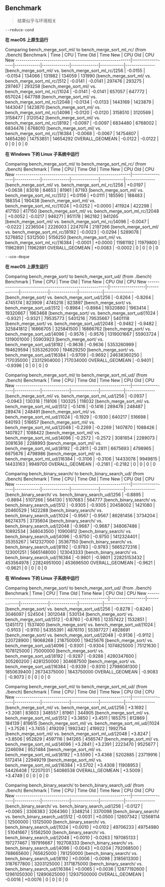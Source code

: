 ## Benchmark

> 结果似乎与环境相关

`--reduce-cond`

**在 macOS 上原生运行**

Comparing bench_merge_sort_ml/ to bench_merge_sort_ml_rc/ (from ./bench)
Benchmark | Time | CPU | Time Old | Time New | CPU Old | CPU New
----------------------------------------------------------|------------------|-------------|--------------|--------------|------------|---------------
[bench_merge_sort_ml/ vs. bench_merge_sort_ml_rc/]256 | -0.0155 | -0.0154 | 134066 | 131982 | 134059 | 131990
[bench_merge_sort_ml/ vs. bench_merge_sort_ml_rc/]512 | -0.0141 | -0.0141 | 297476 | 293275 | 297467 | 293258
[bench_merge_sort_ml/ vs. bench_merge_sort_ml_rc/]1024 | -0.0141 | -0.0141 | 657057 | 647772 | 657024 | 647788
[bench_merge_sort_ml/ vs. bench_merge_sort_ml_rc/]2048 | -0.0134 | -0.0133 | 1443169 | 1423879 | 1443047 | 1423870
[bench_merge_sort_ml/ vs. bench_merge_sort_ml_rc/]4096 | -0.0120 | -0.0120 | 3158510 | 3120569 | 3158477 | 3120542
[bench_merge_sort_ml/ vs. bench_merge_sort_ml_rc/]8192 | -0.0097 | -0.0097 | 6834480 | 6768002 | 6834476 | 6768010
[bench_merge_sort_ml/ vs. bench_merge_sort_ml_rc/]16384 | -0.0068 | -0.0067 | 14754807 | 14654280 | 14753851 | 14654292
OVERALL_GEOMEAN | -0.0122 | -0.0122 | 0 | 0 | 0 | 0

**在 Windows 下的 Linux 子系统中运行**

Comparing bench_merge_sort_ml/ to bench_merge_sort_ml_rc/ (from ./bench)
Benchmark | Time | CPU | Time Old | Time New | CPU Old | CPU New
----------------------------------------------------------|------------------|-------------|--------------|--------------|------------|---------------
[bench_merge_sort_ml/ vs. bench_merge_sort_ml_rc/]256 | +0.0197 | +0.0638 | 83018 | 84653 | 81961 | 87193
[bench_merge_sort_ml/ vs. bench_merge_sort_ml_rc/]512 | +0.0156 | +0.0111 | 185590 | 188483 | 188354 | 190438
[bench_merge_sort_ml/ vs. bench_merge_sort_ml_rc/]1024 | +0.0252 | +0.0000 | 411924 | 422298 | 417150 | 417150
[bench_merge_sort_ml/ vs. bench_merge_sort_ml_rc/]2048 | +0.0052 | -0.0217 | 946271 | 951178 | 962182 | 941265
[bench_merge_sort_ml/ vs. bench_merge_sort_ml_rc/]4096 | -0.0047 | -0.0222 | 2236504 | 2226003 | 2247074 | 2197266
[bench_merge_sort_ml/ vs. bench_merge_sort_ml_rc/]8192 | -0.0023 | -0.0294 | 5289078 | 5276852 | 5312500 | 5156250
[bench_merge_sort_ml/ vs. bench_merge_sort_ml_rc/]16384 | -0.0001 | +0.0000 | 11981192 | 11979800 | 11962891 | 11962891
OVERALL_GEOMEAN | +0.0083 | -0.0002 | 0 | 0 | 0 | 0

`--use-deque`

**在 macOS 上原生运行**

Comparing bench_merge_sort/ to bench_merge_sort_ud/ (from ./bench)
Benchmark | Time | CPU | Time Old | Time New | CPU Old | CPU New
----------------------------------------------------------|------------------|-------------|--------------|--------------|------------|---------------
[bench_merge_sort/ vs. bench_merge_sort_ud/]256 | -0.8264 | -0.8264 | 4745174 | 823909 | 4745216 | 823897
[bench_merge_sort/ vs. bench_merge_sort_ud/]512 | -0.8984 | -0.8984 | 19320880 | 1963414 | 19320667 | 1963468
[bench_merge_sort/ vs. bench_merge_sort_ud/]1024 | -0.9321 | -0.9321 | 79535773 | 5401216 | 79535667 | 5401118
[bench_merge_sort/ vs. bench_merge_sort_ud/]2048 | -0.9482 | -0.9482 | 325841812 | 16866705 | 325841500 | 16866762
[bench_merge_sort/ vs. bench_merge_sort_ud/]4096 | -0.9576 | -0.9576 | 1319001667 | 55903724 | 1319001000 | 55903923
[bench_merge_sort/ vs. bench_merge_sort_ud/]8192 | -0.9636 | -0.9636 | 5353260999 | 194629594 | 5353262000 | 194629250
[bench_merge_sort/ vs. bench_merge_sort_ud/]16384 | -0.9709 | -0.9692 | 24638360250 | 717035000 | 23312904000 | 717034000
OVERALL_GEOMEAN | -0.9401 | -0.9396 | 0 | 0 | 0 | 0

Comparing bench_merge_sort_ml/ to bench_merge_sort_ml_ud/ (from ./bench)
Benchmark | Time | CPU | Time Old | Time New | CPU Old | CPU New
----------------------------------------------------------|------------------|-------------|--------------|--------------|------------|---------------
[bench_merge_sort_ml/ vs. bench_merge_sort_ml_ud/]256 | -0.0937 | -0.0943 | 130318 | 118106 | 130325 | 118032
[bench_merge_sort_ml/ vs. bench_merge_sort_ml_ud/]512 | -0.1416 | -0.1416 | 289478 | 248487 | 289474 | 248491
[bench_merge_sort_ml/ vs. bench_merge_sort_ml_ud/]1024 | -0.1929 | -0.1930 | 640217 | 516698 | 640193 | 516657
[bench_merge_sort_ml/ vs. bench_merge_sort_ml_ud/]2048 | -0.2269 | -0.2269 | 1407870 | 1088426 | 1407827 | 1088422
[bench_merge_sort_ml/ vs. bench_merge_sort_ml_ud/]4096 | -0.2572 | -0.2572 | 3081654 | 2289073 | 3081636 | 2288993
[bench_merge_sort_ml/ vs. bench_merge_sort_ml_ud/]8192 | -0.2811 | -0.2811 | 6675693 | 4798965 | 6675676 | 4798986
[bench_merge_sort_ml/ vs. bench_merge_sort_ml_ud/]16384 | -0.3106 | -0.3106 | 14433078 | 9949815 | 14433163 | 9949700
OVERALL_GEOMEAN | -0.2181 | -0.2182 | 0 | 0 | 0 | 0

Comparing bench_binary_search/ to bench_binary_search_ud/ (from ./bench)
Benchmark | Time | CPU | Time Old | Time New | CPU Old | CPU New
----------------------------------------------------------|------------------|-------------|--------------|--------------|------------|---------------
[bench_binary_search/ vs. bench_binary_search_ud/]256 | -0.8895 | -0.8894 | 5107266 | 564130 | 5107683 | 564777
[bench_binary_search/ vs. bench_binary_search_ud/]512 | -0.9305 | -0.9305 | 20458002 | 1421080 | 20460529 | 1422288
[bench_binary_search/ vs. bench_binary_search_ud/]1024 | -0.9567 | -0.9567 | 86281456 | 3734204 | 86274375 | 3735604
[bench_binary_search/ vs. bench_binary_search_ud/]2048 | -0.9687 | -0.9687 | 348067486 | 10892534 | 348043500 | 10900812
[bench_binary_search/ vs. bench_binary_search_ud/]4096 | -0.9750 | -0.9750 | 1412324401 | 35355267 | 1412327000 | 35367150
[bench_binary_search/ vs. bench_binary_search_ud/]8192 | -0.9783 | -0.9783 | 5665272316 | 123001251 | 5665148000 | 123043333
[bench_binary_search/ vs. bench_binary_search_ud/]16384 | -0.9801 | -0.9801 | 22825153432 | 453564978 | 22824951000 | 453696500
OVERALL_GEOMEAN | -0.9621 | -0.9621 | 0 | 0 | 0 | 0

**在 Windows 下的 Linux 子系统中运行**

Comparing bench_merge_sort/ to bench_merge_sort_ud/ (from ./bench)
Benchmark | Time | CPU | Time Old | Time New | CPU Old | CPU New
----------------------------------------------------------|------------------|-------------|--------------|--------------|------------|---------------
[bench_merge_sort/ vs. bench_merge_sort_ud/]256 | -0.8278 | -0.8240 | 3046097 | 524504 | 3012048 | 530134
[bench_merge_sort/ vs. bench_merge_sort_ud/]512 | -0.8760 | -0.8765 | 12357422 | 1532851 | 12451172 | 1537400
[bench_merge_sort/ vs. bench_merge_sort_ud/]1024 | -0.9103 | -0.9110 | 54355391 | 4876110 | 55397727 | 4928691
[bench_merge_sort/ vs. bench_merge_sort_ud/]2048 | -0.9136 | -0.9112 | 220728900 | 19068268 | 218750000 | 19425676
[bench_merge_sort/ vs. bench_merge_sort_ud/]4096 | -0.9301 | -0.9304 | 1074825000 | 75121630 | 1078125000 | 75000000
[bench_merge_sort/ vs. bench_merge_sort_ud/]8192 | -0.9287 | -0.9288 | 4280347600 | 305260200 | 4281250000 | 304687500
[bench_merge_sort/ vs. bench_merge_sort_ud/]16384 | -0.9339 | -0.9310 | 27986081300 | 1850639400 | 26734375000 | 1843750000
OVERALL_GEOMEAN | -0.9083 | -0.9073 | 0 | 0 | 0 | 0

Comparing bench_merge_sort_ml/ to bench_merge_sort_ml_ud/ (from ./bench)
Benchmark | Time | CPU | Time Old | Time New | CPU Old | CPU New
----------------------------------------------------------|------------------|-------------|--------------|--------------|------------|---------------
[bench_merge_sort_ml/ vs. bench_merge_sort_ml_ud/]256 | +3.1692 | +3.2081 | 83603 | 348557 | 81961 | 344905
[bench_merge_sort_ml/ vs. bench_merge_sort_ml_ud/]512 | +3.3850 | +3.4511 | 185375 | 812869 | 184139 | 819615
[bench_merge_sort_ml/ vs. bench_merge_sort_ml_ud/]1024 | +3.7526 | +3.7455 | 419209 | 1992342 | 419922 | 1992754
[bench_merge_sort_ml/ vs. bench_merge_sort_ml_ud/]2048 | +3.8247 | +3.8506 | 952829 | 4597116 | 941265 | 4565747
[bench_merge_sort_ml/ vs. bench_merge_sort_ml_ud/]4096 | +3.2841 | +3.2391 | 2223470 | 9525677 | 2246094 | 9521484
[bench_merge_sort_ml/ vs. bench_merge_sort_ml_ud/]8192 | +3.5590 | +3.4368 | 5202885 | 23719916 | 5172414 | 22949219
[bench_merge_sort_ml/ vs. bench_merge_sort_ml_ud/]16384 | +3.5702 | +3.4308 | 11908953 | 54426408 | 12207031 | 54086538
OVERALL_GEOMEAN | +3.5009 | +3.4749 | 0 | 0 | 0 | 0

Comparing bench_binary_search/ to bench_binary_search_ud/ (from ./bench)
Benchmark | Time | CPU | Time Old | Time New | CPU Old | CPU New
----------------------------------------------------------|------------------|-------------|--------------|--------------|------------|---------------
[bench_binary_search/ vs. bench_binary_search_ud/]256 | -0.0127 | +0.0065 | 3306383 | 3264360 | 3348214 | 3370098
[bench_binary_search/ vs. bench_binary_search_ud/]512 | -0.0031 | +0.0500 | 12607342 | 12568114 | 12500000 | 13125000
[bench_binary_search/ vs. bench_binary_search_ud/]1024 | +0.0010 | +0.0102 | 49706233 | 49754980 | 51041667 | 51562500
[bench_binary_search/ vs. bench_binary_search_ud/]2048 | +0.0010 | -0.0263 | 197085133 | 197277467 | 197916667 | 192708333
[bench_binary_search/ vs. bench_binary_search_ud/]4096 | -0.0043 | +0.0204 | 792068500 | 788665600 | 765625000 | 781250000
[bench_binary_search/ vs. bench_binary_search_ud/]8192 | +0.0006 | -0.0098 | 3185613300 | 3187677800 | 3203125000 | 3171875000
[bench_binary_search/ vs. bench_binary_search_ud/]16384 | +0.0065 | +0.0036 | 12877192600 | 12961050300 | 12890625000 | 12937500000
OVERALL_GEOMEAN | -0.0016 | +0.0076 | 0 | 0 | 0 | 0
